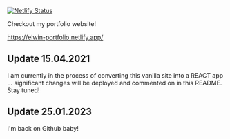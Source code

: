 [![Netlify Status](https://api.netlify.com/api/v1/badges/980d2e9e-e3a5-441b-84f9-e8d64c665c6f/deploy-status)](https://app.netlify.com/sites/elwin-portfolio/deploys)

Checkout my portfolio website!

https://elwin-portfolio.netlify.app/

## Update 15.04.2021

I am currently in the process of converting this vanilla site into a REACT app ... significant changes will be deployed and commented on in this README.  Stay tuned!

## Update 25.01.2023

I'm back on Github baby!